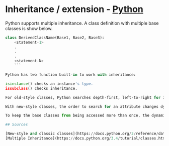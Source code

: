 # Inheritance / extension - [Python](https://github.com/lydsnyder/OO-Language-Comparison/blob/master/Python/contents.md)

Python supports multiple inheritance. A class definition with multiple base classes is show below.

```python
class DerivedClassName(Base1, Base2, Base3):
    <statement-1>
    .
    .
    .
    <statement-N>
    ```

Python has two function built-in to work with inheritance:

isinstance() checks an instance's type.
issubclass() checks inheritance.

For old-style classes, Python searches depth-first, left-to-right for inherited attributes. If an attribute is not found in DerivedClassName, Python searches Base1. If an attribute is not there, it recursively searches the parent classes of Base1 and so on. If the attribute is not found there, Python searches Base2.

With new-style classes, the order to search for an attribute changes dynamically. This is because with multiple inheritance, there is more than one path to get to higher classes. For example, the definition of a new-style class is that it is inherited from object.  If so, any case of multiple inheritance provides more than one path to reach object.

To keep the base classes from being accessed more than once, the dynamic algorithm linearizes the search order in a way that preserves the left-to-right ordering specified in each class, that calls each parent only once, and that is monotonic (meaning that a class can be subclassed without affecting the precedence order of its parents). Taken together, these properties make it possible to design reliable and extensible classes with multiple inheritance.

## Sources

[New-style and classic classes](https://docs.python.org/2/reference/datamodel.html#newstyle)
[Multiple Inheritance](https://docs.python.org/3.4/tutorial/classes.html#multiple-inheritance)
